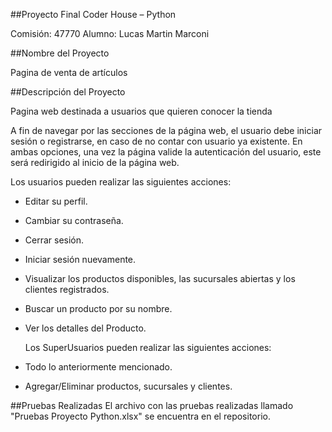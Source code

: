 ##Proyecto Final Coder House – Python

Comisión: 47770
Alumno: Lucas Martin Marconi

##Nombre del Proyecto

Pagina de venta de artículos

##Descripción del Proyecto

Pagina web destinada a usuarios que quieren conocer la tienda

A fin de navegar por las secciones de la página web, el usuario debe iniciar sesión o registrarse, en caso de no contar con usuario ya existente. En ambas opciones, una vez la página valide la autenticación del usuario, este será redirigido al inicio de la página web.

Los usuarios pueden realizar las siguientes acciones:

- Editar su perfil.
- Cambiar su contraseña.
- Cerrar sesión.
- Iniciar sesión nuevamente.
- Visualizar los productos disponibles, las sucursales abiertas y los clientes registrados.
- Buscar un producto por su nombre.
- Ver los detalles del Producto.

  Los SuperUsuarios pueden realizar las siguientes acciones:

- Todo lo anteriormente mencionado.
- Agregar/Eliminar productos, sucursales y clientes.

##Pruebas Realizadas
El archivo con las pruebas realizadas llamado "Pruebas Proyecto Python.xlsx" se encuentra en el repositorio.
